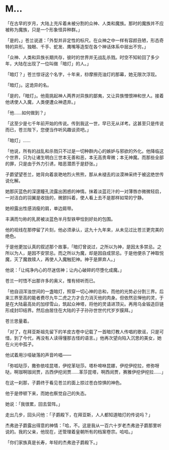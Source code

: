 # M…

「在古早的岁月，大陆上充斥着未被分割的众神、人类和魔族。那时的魔族并不应被称为魔族，只是一个形象怪异种群。」

「是的，」苍兰说道：「外型并非定性的标尺。在众神之中一样有容颜丑陋，形态奇特的异形。独眼、千手、蛇发、鹰嘴等造型在各个神话体系中层出不穷。」

「众神、人类和异族长期共存，彼时的世界并无战乱杀戮。时空不知轮回了多少年，大陆在出现了一位叫做「暗灯」的人。」

「暗灯？」苍兰惊讶这个名字，十年来，桫摩擦亮油灯的那幕，她无限次浮现。

「暗灯」。这诡异的名。

「是的，「暗灯」。他竟挑起神人两界对异族的鄙夷，又让异族憎恨神和世人。接着他诱使人入魔，人类便遭众神遗弃。」

「他……如何做到？」

「这至少是七千年前开始的传说。传到我这一世，早已无从详考。这甚至只是传说而已，苍兰陛下，您便当作听风趣谈资吧。」

「暗灯」……

「他说，所有的战乱和杀戮只不过是一切种群内心的嫉妒与邪欲的外化。他降临这个世界，只为让诸生明白三世本无善和恶，本无高贵卑微；本无神魔。而那些全部的罪，只是由于外力引诱，暗恶潜质于是舒张。」

子爵望望苍兰，她背向着哀艳地烈火熊熊，那从未褪去的淡漠神采终于被这绝世传说化解。

她那灰蓝色的深邃瞳孔流露出困惑的神情。抹着淡蓝花汁的一对薄唇亦微微轻启，一对洁白的羽翼是收拢的，微颤抖着，使人看上去不是那样如常的宁静。

她袒露出性感消瘦的肩，单边肩带。

丰满而匀称的乳房被淡蓝色半月型铁甲恰到好处的包围。

他的视线在那停留了片刻，他必须承认，这九十九年来，从未见过比苍兰更完美的绝色。

于是他更加认真的叙述那个故事，「暗灯曾说过，之所以为神，是因太多禁忌。之所以为人，是因不安禁忌。而之所以为魔，却是因自成禁忌。于是他便杀了神取悦魔，灭了魔救赎人，再使人入魔触犯神。神于是屏弃人。」

他说：「让纯净内心的尽迷信神；让内心破碎的尽堕化成魔。」

苍兰一时悟不出那许多的奥义，惟有倾听而已。

「他自诩浑浊世间的一盏暗灯，照穿一切心神的总和，而他的光势必分割三界。后来三界至高的能者费尽九牛二虎之力才合力消灭他的肉身。但依然忌惮他的灵，于是在大陆最高处的加缪雪山，筑起众神塔，将他的灵请进顶尖。再用乌金锻造巨链形成封印结界。然后由居住在大陆的子子孙孙世世代代岁岁膜拜。」

苍兰思量着。

「对了，在拜亚斯祖先留下的羊皮古卷中记载了一首暗灯教人传唱的歌谣，只是可惜，到了今代，再没有人读得懂那古怪的语言。」他再次望向陷入沉思的美女，她在火光中孤孑。

他试着用沙哑破落的声音吟唱——

「弥呱哒莎，撒弥依哇昆塔，伊挖革哒莎。塔朴啼咻昆娜，伊挖伊挖拉，修弥呀哒，啊珈啊珈闵贾，古西伊挖闵贾……革莎昆塔，啊西闵贾，赛雅伊挖伊挖拉……」

在这一刹那，子爵终于看见苍兰的面上掠过苍白惊惧的神色。

他于是停顿下来，而她也察觉自己的失态。

她说：「我很累，回去营阵。」

走出几步，回头问他：「子爵殿下，在拜亚斯，人人都知道暗灯的传说吗？」

杰弗逊子爵露出得意的神情：「哈，不。这是我从一百六十岁老杰弗逊子爵那里听说的。我的父亲，他现在，还管理着皇朝所有的档案卷宗。哈哈。」

「你们家族真是长寿，年轻的杰弗逊子爵殿下。」
